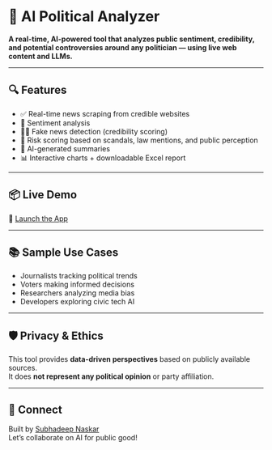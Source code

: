 # 🧠 AI Political Analyzer

**A real-time, AI-powered tool that analyzes public sentiment, credibility, and potential controversies around any politician — using live web content and LLMs.**

---

## 🔍 Features

- ✅ Real-time news scraping from credible websites
- 🧠 Sentiment analysis 
- 🕵️‍♂️ Fake news detection (credibility scoring)
- 🚨 Risk scoring based on scandals, law mentions, and public perception
- 🧾 AI-generated summaries 
- 📊 Interactive charts + downloadable Excel report


---

## 📦 Live Demo

🚀 [Launch the App](https://ai-politician-analyzer-subhadeep.streamlit.app/)

---

## 📚 Sample Use Cases

- Journalists tracking political trends  
- Voters making informed decisions  
- Researchers analyzing media bias  
- Developers exploring civic tech AI

---

## 🛡️ Privacy & Ethics

This tool provides **data-driven perspectives** based on publicly available sources.  
It does **not represent any political opinion** or party affiliation.

---

## 👋 Connect

Built by [Subhadeep Naskar](https://www.linkedin.com/in/subhadeepnaskar/)  
Let’s collaborate on AI for public good!

